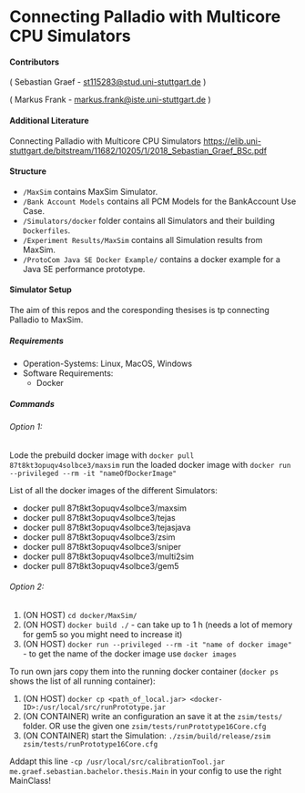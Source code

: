 
# Connecting Palladio with Multicore CPU Simulators


#### Contributors 

( Sebastian Graef - <st115283@stud.uni-stuttgart.de> )

( Markus Frank - <markus.frank@iste.uni-stuttgart.de> ) 

#### Additional Literature
Connecting Palladio with Multicore CPU Simulators
https://elib.uni-stuttgart.de/bitstream/11682/10205/1/2018_Sebastian_Graef_BSc.pdf

#### Structure
- `/MaxSim` contains MaxSim Simulator.
- `/Bank Account Models` contains all PCM Models for the BankAccount Use Case.
- `/Simulators/docker` folder contains all Simulators and their building `Dockerfiles`.
- `/Experiment Results/MaxSim` contains all Simulation results from MaxSim.
- `/ProtoCom Java SE Docker Example/` contains a docker example for a Java SE performance prototype.


#### Simulator Setup
The aim of this repos and the coresponding thesises is tp connecting Palladio to MaxSim.

##### Requirements
- Operation-Systems: Linux, MacOS, Windows
- Software Requirements:
    - Docker

##### Commands

###### Option 1:
Lode the prebuild docker image with `docker pull 87t8kt3opuqv4solbce3/maxsim` run the loaded docker image with `docker run --privileged --rm -it "nameOfDockerImage"`

List of all the docker images of the different Simulators: 
- docker pull 87t8kt3opuqv4solbce3/maxsim
- docker pull 87t8kt3opuqv4solbce3/tejas
- docker pull 87t8kt3opuqv4solbce3/tejasjava
- docker pull 87t8kt3opuqv4solbce3/zsim
- docker pull 87t8kt3opuqv4solbce3/sniper
- docker pull 87t8kt3opuqv4solbce3/multi2sim
- docker pull 87t8kt3opuqv4solbce3/gem5




###### Option 2:
1. (ON HOST) `cd docker/MaxSim/`
2. (ON HOST) `docker build ./` - can take up to 1 h (needs a lot of memory for gem5 so you might need to increase it)
3. (ON HOST) `docker run --privileged --rm -it "name of docker image"` - to get the name of the docker image use `docker images`

To run own jars copy them into the running docker container (`docker ps` shows the list of all running container):
1. (ON HOST) `docker cp <path_of_local.jar> <docker-ID>:/usr/local/src/runPrototype.jar`
2. (ON CONTAINER) write an configuration an save it at the `zsim/tests/` folder. OR use the given one `zsim/tests/runPrototype16Core.cfg`
3. (ON CONTAINER) start the Simulation: `./zsim/build/release/zsim zsim/tests/runPrototype16Core.cfg`

 Addapt this line `-cp /usr/local/src/calibrationTool.jar me.graef.sebastian.bachelor.thesis.Main` in your config to use the right MainClass! 
